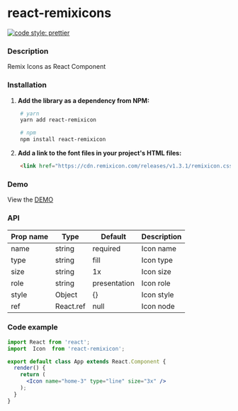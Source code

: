 
# react-remixicons 
[![code style: prettier](https://img.shields.io/badge/code_style-prettier-ff69b4.svg?style=flat-square)](https://github.com/prettier/prettier)


### Description
Remix Icons as React Component


### Installation

1. **Add the library as a dependency from NPM:**

```bash
    # yarn
    yarn add react-remixicon

    # npm
    npm install react-remixicon
```

2. **Add a link to the font files in your project's HTML files:**

```html
    <link href="https://cdn.remixicon.com/releases/v1.3.1/remixicon.css" rel="stylesheet">
```


### Demo
View the [DEMO](https://imshubhamsingh.github.io/react-remixicon)

### API
| Prop name | Type      | Default      | Description |
| --------- | --------- | ------------ | ----------- |
| name      | string    | required     | Icon name   |
| type      | string    | fill         | Icon type   |
| size      | string    | 1x           | Icon size   |
| role      | string    | presentation | Icon role   |
| style     | Object    | {}           | Icon style  |
| ref       | React.ref | null         | Icon node   |

### Code example
```jsx
import React from 'react';
import  Icon  from 'react-remixicon';

export default class App extends React.Component {
  render() {
    return (
      <Icon name="home-3" type="line" size="3x" />
    );
  }
}
```